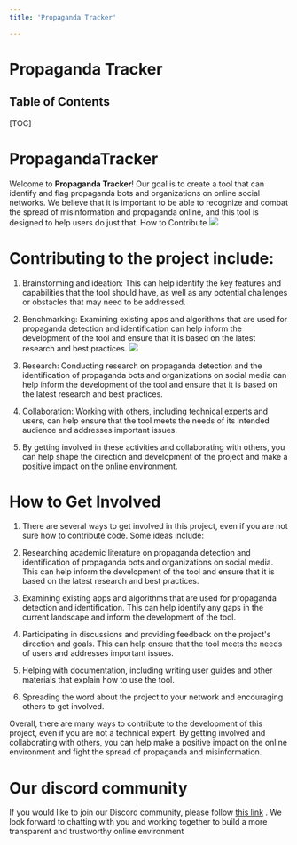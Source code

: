 ```yaml
---
title: 'Propaganda Tracker'

---
```


Propaganda Tracker
===


## Table of Contents

[TOC]


# PropagandaTracker

Welcome to **Propaganda Tracker**! Our goal is to create a tool that can identify and flag propaganda bots and organizations on online social networks. We believe that it is important to be able to recognize and combat the spread of misinformation and propaganda online, and this tool is designed to help users do just that.
How to Contribute
![](https://i.imgur.com/gFyppvN.jpg)


# Contributing to the project include:



1. Brainstorming and ideation: This can help identify the key features and capabilities that the tool should have, as well as any potential challenges or obstacles that may need to be addressed.

1. Benchmarking: Examining existing apps and algorithms that are used for propaganda detection and identification can help inform the development of the tool and ensure that it is based on the latest research and best practices.
![](https://i.imgur.com/FPrhkdw.png)
1. Research: Conducting research on propaganda detection and the identification of propaganda bots and organizations on social media can help inform the development of the tool and ensure that it is based on the latest research and best practices.
1. Collaboration: Working with others, including technical experts and users, can help ensure that the tool meets the needs of its intended audience and addresses important issues.

1. By getting involved in these activities and collaborating with others, you can help shape the direction and development of the project and make a positive impact on the online environment.

# How to Get Involved

1. There are several ways to get involved in this project, even if you are not sure how to contribute code. Some ideas include:

1. Researching academic literature on propaganda detection and identification of propaganda bots and organizations on social media. This can help inform the development of the tool and ensure that it is based on the latest research and best practices.
 
1. Examining existing apps and algorithms that are used for propaganda detection and identification. This can help identify any gaps in the current landscape and inform the development of the tool.
 
1. Participating in discussions and providing feedback on the project's direction and goals. This can help ensure that the tool meets the needs of users and addresses important issues.
 
1. Helping with documentation, including writing user guides and other materials that explain how to use the tool.


1. Spreading the word about the project to your network and encouraging others to get involved.

Overall, there are many ways to contribute to the development of this project, even if you are not a technical expert. By getting involved and collaborating with others, you can help make a positive impact on the online environment and fight the spread of propaganda and misinformation.

# Our discord community

If you would like to join our Discord community, please follow [this link](https://discord.gg/9EFAYgJE) . We look forward to chatting with you and working together to build a more transparent and trustworthy online environment

